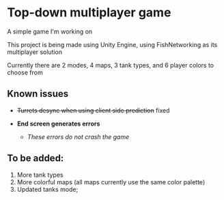 # Top-down multiplayer game

A simple game I'm working on

This project is being made using Unity Engine, using FishNetworking as its multiplayer solution

Currently there are 2 modes, 4 maps, 3 tank types, and 6 player colors to choose from

## Known issues

-  ~~Turrets desync when using client side prediction~~ fixed

 - **End screen generates errors**
    - *These errors do not crash the game*
    
## To be added:

1. More tank types
2. More colorful maps (all maps currently use the same color palette)
3. Updated tanks mode;

